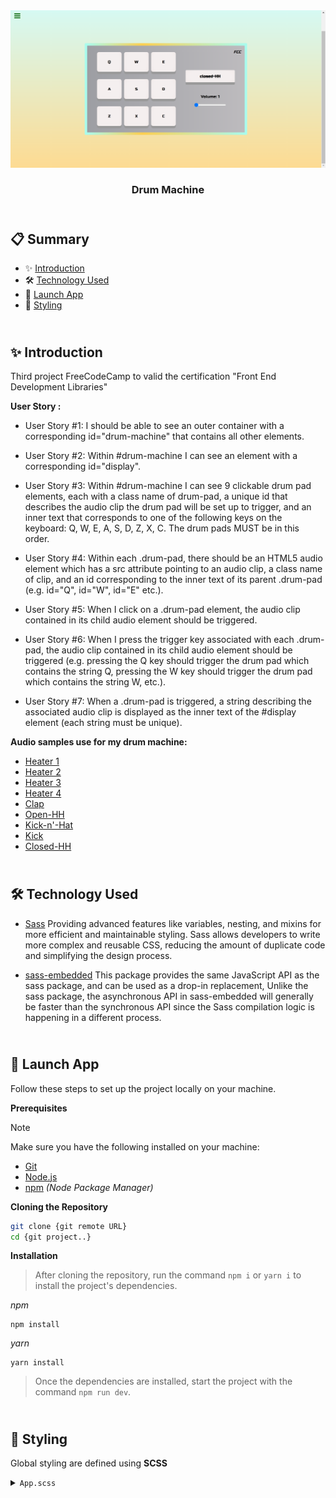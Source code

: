 <div align="center" class="container">
<picture>
  <a href=""><img alt="FreeCodeCamp" src="public/fcc-drum-machine.png"></a>
</picture>
<h3  align="center">Drum Machine</h3>
  </div>
</div>

## <br /> 📋 <a name="table">Summary</a>

- ✨ [Introduction](#introduction)
- 🛠 [Technology Used](#tech-stack)
- 🚀 [Launch App](#launch-app)
- 🎨 [Styling](#style)

## <br /> <a name="introduction">✨ Introduction</a>

Third project FreeCodeCamp to valid the certification "Front End Development Libraries"

**User Story :**

- User Story #1: I should be able to see an outer container with a corresponding id="drum-machine" that contains all other elements.

- User Story #2: Within #drum-machine I can see an element with a corresponding id="display".

- User Story #3: Within #drum-machine I can see 9 clickable drum pad elements, each with a class name of drum-pad, a unique id that describes the audio clip the drum pad will be set up to trigger, and an inner text that corresponds to one of the following keys on the keyboard: Q, W, E, A, S, D, Z, X, C. The drum pads MUST be in this order.

- User Story #4: Within each .drum-pad, there should be an HTML5 audio element which has a src attribute pointing to an audio clip, a class name of clip, and an id corresponding to the inner text of its parent .drum-pad (e.g. id="Q", id="W", id="E" etc.).

- User Story #5: When I click on a .drum-pad element, the audio clip contained in its child audio element should be triggered.

- User Story #6: When I press the trigger key associated with each .drum-pad, the audio clip contained in its child audio element should be triggered (e.g. pressing the Q key should trigger the drum pad which contains the string Q, pressing the W key should trigger the drum pad which contains the string W, etc.).

- User Story #7: When a .drum-pad is triggered, a string describing the associated audio clip is displayed as the inner text of the #display element (each string must be unique).

**Audio samples use for my drum machine:**

- [Heater 1](https://cdn.freecodecamp.org/testable-projects-fcc/audio/Heater-1.mp3)
- [Heater 2](https://cdn.freecodecamp.org/testable-projects-fcc/audio/Heater-2.mp3)
- [Heater 3](https://cdn.freecodecamp.org/testable-projects-fcc/audio/Heater-3.mp3)
- [Heater 4](https://cdn.freecodecamp.org/testable-projects-fcc/audio/Heater-4_1.mp3)
- [Clap](https://cdn.freecodecamp.org/testable-projects-fcc/audio/Heater-6.mp3)
- [Open-HH](https://cdn.freecodecamp.org/testable-projects-fcc/audio/Dsc_Oh.mp3)
- [Kick-n'-Hat](https://cdn.freecodecamp.org/testable-projects-fcc/audio/Kick_n_Hat.mp3)
- [Kick](https://cdn.freecodecamp.org/testable-projects-fcc/audio/RP4_KICK_1.mp3)
- [Closed-HH](https://cdn.freecodecamp.org/testable-projects-fcc/audio/Cev_H2.mp3)



## <br /> <a name="tech-stack">🛠 Technology Used</a>

- [Sass](https://sass-lang.com/install/)
Providing advanced features like variables, nesting, and mixins for more efficient and maintainable styling. Sass allows developers to write more complex and reusable CSS, reducing the amount of duplicate code and simplifying the design process.

- [sass-embedded](https://www.npmjs.com/package/sass-embedded)
This package provides the same JavaScript API as the sass package, and can be used as a drop-in replacement, Unlike the sass package, the asynchronous API in sass-embedded will generally be faster than the synchronous API since the Sass compilation logic is happening in a different process.


## <br /> <a name="launch-app">🚀 Launch App</a>

Follow these steps to set up the project locally on your machine.

**Prerequisites**

>[!NOTE]
> Make sure you have the following installed on your machine:

- [Git](https://git-scm.com/)
- [Node.js](https://nodejs.org/en)
- [npm](https://www.npmjs.com/) *(Node Package Manager)*

**Cloning the Repository**

```bash
git clone {git remote URL}
cd {git project..}
```

**Installation**

> After cloning the repository, run the command `npm i` or `yarn i` to install the project's dependencies.

_npm_

```
npm install 
```

_yarn_

```
yarn install
```

> Once the dependencies are installed, start the project with the command `npm run dev`.

## <br /> <a name="style">🎨 Styling</a>

Global styling are defined using **SCSS**

<details>
<summary><code>App.scss</code></summary>

```css

@import url("https://fonts.googleapis.com/css2?family=Russo+One&display=swap");

:root {
  --font-Russo: "Russo One", sans-serif;
  --bg-i-drum: linear-gradient(to top, #fddb92 0%, #d1fdff 100%);
  --bg-pad: linear-gradient(to left, #bdbbbe 0%, #9d9ea3 100%),
    radial-gradient(
      88% 271%,
      rgba(255, 255, 255, 0.25) 0%,
      rgba(254, 254, 254, 0.25) 1%,
      rgba(0, 0, 0, 0.25) 100%
    ),
    radial-gradient(
      50% 100%,
      rgba(255, 255, 255, 0.3) 0%,
      rgba(0, 0, 0, 0.3) 100%
    );
  --bg-btn: radial-gradient(73% 147%, #eadfdf 59%, #ece2df 100%),
    radial-gradient(
      91% 146%,
      rgba(255, 255, 255, 0.5) 47%,
      rgba(0, 0, 0, 0.5) 100%
    );
  --border-gradient: linear-gradient(
    90deg,
    #a9fbed  0%,
    #fdcf4f 35%,
    #a9fbed 100%
  );
}

@tailwind base;
@tailwind components;
@tailwind utilities;

*,
::before,
::after {
  padding: 0;
  margin: 0;
  box-sizing: border-box;
}

@mixin flex($justify-content, $align-items) {
  display: flex;
  justify-content: $justify-content;
  align-items: $align-items;
}

@mixin content($border-radius) {
  background-image: var(--bg-btn);
  background-blend-mode: screen;
  border: none;
  border-radius: $border-radius;
  box-shadow: 0 9px #999;
  outline: none;
}

@mixin borderColor() {
  border-radius: 4px;
  border: 10px solid;
  border-image-slice: 1;
  border-image-source: var(--border-gradient);
}

body {
  @include flex(center, center);
  margin-top: 5rem;
  min-height: 100vh;
  background-size: cover;
  padding: 2rem;
  background-image: var(--bg-i-drum);
}

main {
  @include flex(space-evenly, center);
  background-image: var(--bg-pad);
  background-blend-mode: normal, lighten, soft-light;
  width: 660px;
  padding: 1rem 0;
  text-align: center;
  font-family: var(--font-Russo);
  position: relative;
  @include borderColor();
}

#drum-machine {
  display: grid;
  grid-template-columns: 100px 100px 100px;
  grid-template-rows: 100px 100px 100px;
  align-items: center;
  gap: 10px;

  .drum-pad {
    @include flex(center, center);
    @include content(8px);
    height: 80%;

    cursor: pointer;
    &:hover {
      background-color: #3e8e41;
    }
    &:active {
      background-color: #3e8e41;
      box-shadow: 0 5px #666;
      transform: translateY(4px);
    }
  }
}

.logo {
  margin-top: 1rem;
  font-style: italic;
  display: flex;
  align-items: center;
  position: absolute;
  top: 0;
  right: 15px;
  i {
    font-weight: bold;
    font-style: italic;
    font-size: 20px;
  }
}
#pad {
  @include flex(center, center);
  flex-direction: column;
  gap: 2rem;

.form-label {
  @include flex(center, center);
  margin: 1rem 0;
}
  #display {
    @include content(3px);
    width: 200px;
    font-size: 1rem;
    font-weight: bold;
    padding: 15px;
  }
}


```
</details>

